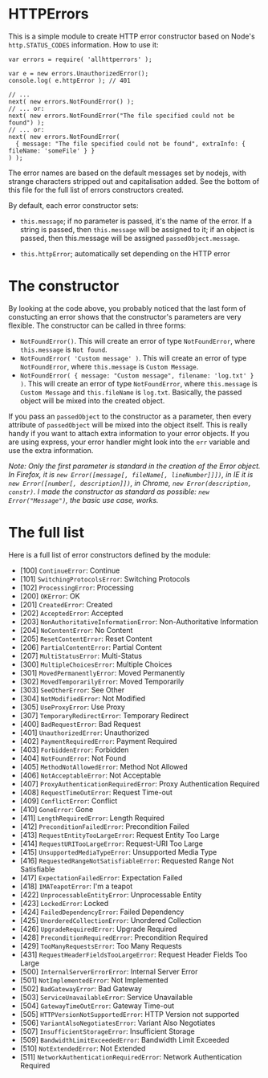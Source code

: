 HTTPErrors
==========

This is a simple module to create HTTP error constructor based on Node's `http.STATUS_CODES` information.
How to use it:

    var errors = require( 'allhttperrors' );

    var e = new errors.UnauthorizedError();
    console.log( e.httpError ); // 401

    // ...
    next( new errors.NotFoundError() );
    // ... or:
    next( new errors.NotFoundError("The file specified could not be found") );
    // ... or:
    next( new errors.NotFoundError( 
      { message: "The file specified could not be found", extraInfo: { fileName: 'someFile' } }
    ) );

The error names are based on the default messages set by nodejs, with strange characters stripped out and capitalisation added. See the bottom of this file for the full list of errors constructors created.

By default, each error constructor sets:

* `this.message`; if no parameter is passed, it's the name of the error. If a string is passed, then `this.message` will be assigned to it; if an object is passed, then this.message will be assigned `passedObject.message`.

* `this.httpError`; automatically set depending on the HTTP error

# The constructor

By looking at the code above, you probably noticed that the last form of constucting an error shows that the constructor's parameters are very flexible.
The constructor can be called in three forms:

 * `NotFoundError()`. This will create an error of type `NotFoundError`, where `this.message` is `Not found`.
 * `NotFoundError( 'Custom message' )`. This will create an error of type `NotFoundError`, where `this.message` is `Custom Message`.
 * `NotFoundError( { message: "Custom message", filename: 'log.txt' } )`. This will create an error of type `NotFoundError`, where `this.message` is `Custom Message` and `this.fileName` is `log.txt`.  Basically, the passed object will be mixed into the created object.

If you pass an `passedObject` to the constructor as a parameter, then every attribute of `passedObject` will be mixed into the object itself. This is really handy if you want to attach extra information to your error objects. If you are using express, your error handler might look into the `err` variable and use the extra information.

_Note: Only the first parameter is standard in the creation of the Error object. In Firefox, it is `new Error([message[, fileName[, lineNumber]]])`, in IE it is `new Error([number[, description]])`, in Chrome, `new Error(description, constr)`. I made the constructor as standard as possible: `new Error("Message")`, the basic use case, works._


# The full list

Here is a full list of error constructors defined by the module:

 * [100] `ContinueError`: Continue
 * [101] `SwitchingProtocolsError`: Switching Protocols
 * [102] `ProcessingError`: Processing
 * [200] `OKError`: OK
 * [201] `CreatedError`: Created
 * [202] `AcceptedError`: Accepted
 * [203] `NonAuthoritativeInformationError`: Non-Authoritative Information
 * [204] `NoContentError`: No Content
 * [205] `ResetContentError`: Reset Content
 * [206] `PartialContentError`: Partial Content
 * [207] `MultiStatusError`: Multi-Status
 * [300] `MultipleChoicesError`: Multiple Choices
 * [301] `MovedPermanentlyError`: Moved Permanently
 * [302] `MovedTemporarilyError`: Moved Temporarily
 * [303] `SeeOtherError`: See Other
 * [304] `NotModifiedError`: Not Modified
 * [305] `UseProxyError`: Use Proxy
 * [307] `TemporaryRedirectError`: Temporary Redirect
 * [400] `BadRequestError`: Bad Request
 * [401] `UnauthorizedError`: Unauthorized
 * [402] `PaymentRequiredError`: Payment Required
 * [403] `ForbiddenError`: Forbidden
 * [404] `NotFoundError`: Not Found
 * [405] `MethodNotAllowedError`: Method Not Allowed
 * [406] `NotAcceptableError`: Not Acceptable
 * [407] `ProxyAuthenticationRequiredError`: Proxy Authentication Required
 * [408] `RequestTimeOutError`: Request Time-out
 * [409] `ConflictError`: Conflict
 * [410] `GoneError`: Gone
 * [411] `LengthRequiredError`: Length Required
 * [412] `PreconditionFailedError`: Precondition Failed
 * [413] `RequestEntityTooLargeError`: Request Entity Too Large
 * [414] `RequestURITooLargeError`: Request-URI Too Large
 * [415] `UnsupportedMediaTypeError`: Unsupported Media Type
 * [416] `RequestedRangeNotSatisfiableError`: Requested Range Not Satisfiable
 * [417] `ExpectationFailedError`: Expectation Failed
 * [418] `IMATeapotError`: I'm a teapot
 * [422] `UnprocessableEntityError`: Unprocessable Entity
 * [423] `LockedError`: Locked
 * [424] `FailedDependencyError`: Failed Dependency
 * [425] `UnorderedCollectionError`: Unordered Collection
 * [426] `UpgradeRequiredError`: Upgrade Required
 * [428] `PreconditionRequiredError`: Precondition Required
 * [429] `TooManyRequestsError`: Too Many Requests
 * [431] `RequestHeaderFieldsTooLargeError`: Request Header Fields Too Large
 * [500] `InternalServerErrorError`: Internal Server Error
 * [501] `NotImplementedError`: Not Implemented
 * [502] `BadGatewayError`: Bad Gateway
 * [503] `ServiceUnavailableError`: Service Unavailable
 * [504] `GatewayTimeOutError`: Gateway Time-out
 * [505] `HTTPVersionNotSupportedError`: HTTP Version not supported
 * [506] `VariantAlsoNegotiatesError`: Variant Also Negotiates
 * [507] `InsufficientStorageError`: Insufficient Storage
 * [509] `BandwidthLimitExceededError`: Bandwidth Limit Exceeded
 * [510] `NotExtendedError`: Not Extended
 * [511] `NetworkAuthenticationRequiredError`: Network Authentication Required


